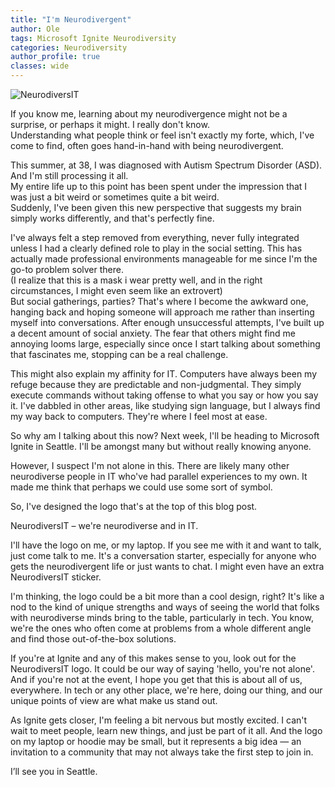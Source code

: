 ```yaml
---
title: "I'm Neurodivergent"
author: Ole
tags: Microsoft Ignite Neurodiversity
categories: Neurodiversity
author_profile: true
classes: wide
---
```

![NeurodiversIT](https://www.randriksen.net/assets/images/neurodiversit/neurodiversit.png)

If you know me, learning about my neurodivergence might not be a surprise, or perhaps it might.  I really don't know.  
Understanding what people think or feel isn't exactly my forte, which, I've come to find, often goes hand-in-hand with being neurodivergent.

This summer, at 38, I was diagnosed with Autism Spectrum Disorder (ASD).  
And I'm still processing it all.  
My entire life up to this point has been spent under the impression that I was just a bit weird or sometimes quite a bit weird.  
Suddenly, I've been given this new perspective that suggests my brain simply works differently, and that's perfectly fine.

I've always felt a step removed from everything, never fully integrated unless I had a clearly defined role to play in the social setting. This has actually made professional environments manageable for me since I'm the go-to problem solver there.  
(I realize that this is a mask i wear pretty well, and in the right circumstances, I might even seem like an extrovert)  
But social gatherings, parties? That's where I become the awkward one, hanging back and hoping someone will approach me rather than inserting myself into conversations. After enough unsuccessful attempts, I've built up a decent amount of social anxiety. The fear that others might find me annoying looms large, especially since once I start talking about something that fascinates me, stopping can be a real challenge.

This might also explain my affinity for IT. Computers have always been my refuge because they are predictable and non-judgmental. They simply execute commands without taking offense to what you say or how you say it. I've dabbled in other areas, like studying sign language, but I always find my way back to computers. They're where I feel most at ease.

So why am I talking about this now? Next week, I'll be heading to Microsoft Ignite in Seattle. I'll be amongst many but without really knowing anyone.

However, I suspect I'm not alone in this. There are likely many other neurodiverse people in IT who've had parallel experiences to my own. It made me think that perhaps we could use some sort of symbol.


So, I've designed the logo that's at the top of this blog post.

NeurodiversIT – we're neurodiverse and in IT.


I'll have the logo on me, or my laptop. If you see me with it and want to talk, just come talk to me. It's a conversation starter, especially for anyone who gets the neurodivergent life or just wants to chat. I might even have an extra NeurodiversIT sticker.

I'm thinking, the logo could be a bit more than a cool design, right? It's like a nod to the kind of unique strengths and ways of seeing the world that folks with neurodiverse minds bring to the table, particularly in tech. You know, we're the ones who often come at problems from a whole different angle and find those out-of-the-box solutions.

If you're at Ignite and any of this makes sense to you, look out for the NeurodiversIT logo. It could be our way of saying 'hello, you're not alone'. And if you're not at the event, I hope you get that this is about all of us, everywhere. In tech or any other place, we're here, doing our thing, and our unique points of view are what make us stand out.

As Ignite gets closer, I'm feeling a bit nervous but mostly excited. I can't wait to meet people, learn new things, and just be part of it all. And the logo on my laptop or hoodie may be small, but it represents a big idea — an invitation to a community that may not always take the first step to join in.




I’ll see you in Seattle.
